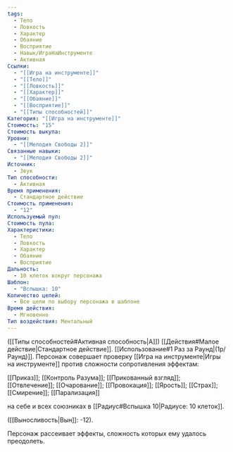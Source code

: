 ```yaml
---
tags:
  - Тело
  - Ловкость
  - Характер
  - Обаяние
  - Восприятие
  - Навык/ИграНаИнструменте
  - Активная
Ссылки:
  - "[[Игра на инструменте]]"
  - "[[Тело]]"
  - "[[Ловкость]]"
  - "[[Характер]]"
  - "[[Обаяние]]"
  - "[[Восприятие]]"
  - "[[Типы способностей]]"
Категория: "[[Игра на инструменте]]"
Стоимость: "15"
Стоимость выкупа: 
Уровни:
  - "[[Мелодия Свободы 2]]"
Связанные навыки:
  - "[[Мелодия Свободы 2]]"
Источник:
  - Звук
Тип способности:
  - Активная
Время применения:
  - Стандартное действие
Стоимость применения:
  - "12"
Используемый пул: 
Стоимость пула: 
Характеристики:
  - Тело
  - Ловкость
  - Характер
  - Обаяние
  - Восприятие
Дальность:
  - 10 клеток вокруг персонажа
Шаблон:
  - "Вспышка: 10"
Количество целей:
  - Все цели по выбору персонажа в шаблоне
Время действия:
  - Мгновенно
Тип воздействия: Ментальный
---
```

([[Типы способностей#Активная способность|А]]) [[Действия#Малое действие|Стандартное действие]]. [[Использование#1 Раз за Раунд|(1р/Раунд)]]. Персонаж совершает проверку [[Игра на инструменте|Игры на инструменте]] против сложности сопротивления эффектам: 

[[Приказ]]; [[Контроль Разума]]; [[Прикованный взгляд]]; [[Отвлечение]]; [[Очарование]]; [[Провокация]]; [[Ярость]]; [[Страх]]; [[Смирение]]; [[Парализация]] 

на себе и всех союзниках в [[Радиус#Вспышка 10|Радиусе: 10 клеток]]. 

([[Выносливость|Вын]]: -12).

Персонаж рассеивает эффекты, сложность которых ему удалось преодолеть. 